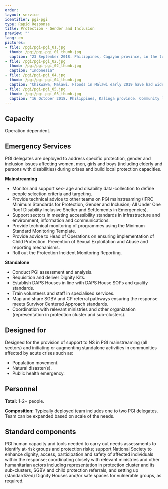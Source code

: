 ```yaml
---
order: 
layout: service
identifier: pgi-pgi
type: Rapid Response
title: Protection - Gender and Inclusion
preview: ""
lang: en
pictures:
- file: /pgi/pgi-pgi_01.jpg
  thumb: /pgi/pgi-pgi_01_thumb.jpg
  caption: "23 September 2018. Philippines, Cagayan province, in the towns of Gattaran and Baggao. One week since deadly Typhoon Mangkhut (locally known as Ompong) hit the Philippines, Philippine Red Cross led the distribution of non-food items,  hygiene kits, emergency shelter kits, and corrugated iron sheets to hundreds of families."
- file: /pgi/pgi-pgi_02.jpg
  thumb: /pgi/pgi-pgi_02_thumb.jpg
  caption: "Indonesia"
- file: /pgi/pgi-pgi_04.jpg
  thumb: /pgi/pgi-pgi_04_thumb.jpg
  caption: "Chikwawa, Malawi. Floods in Malawi early 2019 have had widespread devastation. Malawi Red Cross is providing critical life-saving support, ensuring communities are evacuated safely and provided emergency relief items, including food, non-food items and shelter kits."
- file: /pgi/pgi-pgi_05.jpg
  thumb: /pgi/pgi-pgi_05_thumb.jpg
  caption: "16 October 2018. Philippines, Kalinga province. Community leaders participate in a social mapping activity facilitated by the Philippine Red Cross in the village of Cudal in Tabuk, Kalinga province."
---
```


## Capacity

Operation dependent.

## Emergency Services

PGI delegates are deployed to address specific protection, gender and inclusion issues affecting women, men, girls and boys (including elderly and persons with disabilities) during crises and build local protection capacities. 

**Mainstreaming**
- Monitor and support sex- age and disability data-collection to define people selection criteria and targeting.
- Provide technical advice to other teams on PGI mainstreaming (IFRC Minimum Standards for Protection, Gender and Inclusion; All Under One Roof Disability Inclusive Shelter and Settlements in Emergencies).
- Support sectors in meeting accessibility standards in infrastructure and environment, information and communications.
- Provide technical monitoring of programmes using the Minimum Standard Monitoring Template.
- Provide advice to Head of Operations on ensuring implementation of Child Protection. Prevention of Sexual Exploitation and Abuse and reporting mechanisms.
- Roll out the Protection Incident Monitoring Reporting.

**Standalone**
- Conduct PGI assessment and analysis.
- Requisition and deliver Dignity Kits.
- Establish DAPS Houses in line with DAPS House SOPs and quality standards.
- Train volunteers and staff in specialised services.
- Map and share SGBV and CP referral pathways ensuring the response meets Survivor Centered Approach standards.
- Coordination with relevant ministries and other organization (representation in protection cluster and sub-clusters).

## Designed for

Designed for the provision of support to NS in PGI mainstreaming (all sectors) and initiating or augmenting  standalone activities in communities affected by acute crises such as:
- Population movement. 
- Natural disaster(s).
- Public health emergency.

## Personnel

**Total:** 1-2+ people.

**Composition:** Typically deployed team includes one to two PGI delegates. Team can be expanded based on scale of the needs. 

## Standard components

PGI human capacity and tools needed to carry out needs assessments to identify at-risk groups and protection risks; support National Society to enhance dignity, access, participation and safety of affected individuals within the response; coordinating closely with relevant ministries and other humanitarian actors including representation in protection cluster and its sub-clusters, SGBV and child protection referrals, and setting up (standardized) Dignity Houses and/or safe spaces for vulnerable groups, as required.
